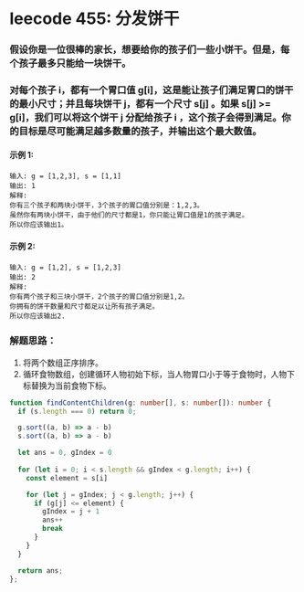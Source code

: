 # leecode 455: 分发饼干

### 假设你是一位很棒的家长，想要给你的孩子们一些小饼干。但是，每个孩子最多只能给一块饼干。

### 对每个孩子 i，都有一个胃口值 g[i]，这是能让孩子们满足胃口的饼干的最小尺寸；并且每块饼干 j，都有一个尺寸 s[j] 。如果 s[j] >= g[i]，我们可以将这个饼干 j 分配给孩子 i ，这个孩子会得到满足。你的目标是尽可能满足越多数量的孩子，并输出这个最大数值。

#### 示例 1:
```
输入: g = [1,2,3], s = [1,1]
输出: 1
解释: 
你有三个孩子和两块小饼干，3个孩子的胃口值分别是：1,2,3。
虽然你有两块小饼干，由于他们的尺寸都是1，你只能让胃口值是1的孩子满足。
所以你应该输出1。
```
#### 示例 2:
```
输入: g = [1,2], s = [1,2,3]
输出: 2
解释: 
你有两个孩子和三块小饼干，2个孩子的胃口值分别是1,2。
你拥有的饼干数量和尺寸都足以让所有孩子满足。
所以你应该输出2.
```

### 解题思路：
1. 将两个数组正序排序。
2. 循环食物数组，创建循环人物初始下标，当人物胃口小于等于食物时，人物下标替换为当前食物下标。
```ts
function findContentChildren(g: number[], s: number[]): number {
  if (s.length === 0) return 0;

  g.sort((a, b) => a - b)
  s.sort((a, b) => a - b)

  let ans = 0, gIndex = 0
  
  for (let i = 0; i < s.length && gIndex < g.length; i++) {
    const element = s[i]

    for (let j = gIndex; j < g.length; j++) {
      if (g[j] <= element) {
        gIndex = j + 1
        ans++
        break
      }
    }
  }

  return ans;
};
```